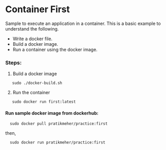 # Container First

Sample to execute an application in a container. This is a basic example to understand the following.
* Write a docker file.
* Build a docker image.
* Run a container using the docker image.

### Steps:
1. Build a docker image
```
   sudo ./docker-build.sh
```

2. Run the container
```
   sudo docker run first:latest
```

#### Run sample docker image from dockerhub:
```
  sudo docker pull pratikmeher/practice:first
```
then,
```
  sudo docker run pratikmeher/practice:first
```
